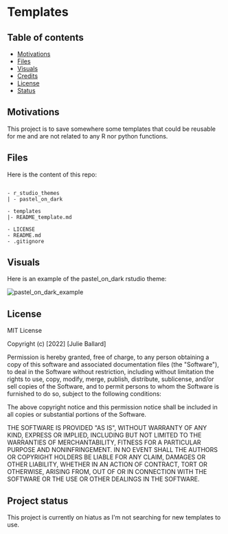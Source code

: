 # Templates

## Table of contents

- [Motivations](#motivations)
- [Files](#files)
- [Visuals](#visuals)
- [Credits](#credits)
- [License](#license)
- [Status](#status)


## Motivations <a name="motivations"></a>

This project is to save somewhere some templates that could be reusable for me and are not related to any R nor python functions.


## Files <a name="files"></a>

Here is the content of this repo:

```text

- r_studio_themes
| - pastel_on_dark

- templates
|- README_template.md

- LICENSE
- README.md
- .gitignore

```

## Visuals

Here is an example of the pastel_on_dark rstudio theme:

![pastel_on_dark_example](https://user-images.githubusercontent.com/29840762/208941136-e1812254-bef7-4b05-8671-bf4e157c47fd.png)


## License <a name="license"></a>

MIT License

Copyright (c) [2022] [Julie Ballard]

Permission is hereby granted, free of charge, to any person obtaining a copy
of this software and associated documentation files (the "Software"), to deal
in the Software without restriction, including without limitation the rights
to use, copy, modify, merge, publish, distribute, sublicense, and/or sell
copies of the Software, and to permit persons to whom the Software is
furnished to do so, subject to the following conditions:

The above copyright notice and this permission notice shall be included in all
copies or substantial portions of the Software.

THE SOFTWARE IS PROVIDED "AS IS", WITHOUT WARRANTY OF ANY KIND, EXPRESS OR
IMPLIED, INCLUDING BUT NOT LIMITED TO THE WARRANTIES OF MERCHANTABILITY,
FITNESS FOR A PARTICULAR PURPOSE AND NONINFRINGEMENT. IN NO EVENT SHALL THE
AUTHORS OR COPYRIGHT HOLDERS BE LIABLE FOR ANY CLAIM, DAMAGES OR OTHER
LIABILITY, WHETHER IN AN ACTION OF CONTRACT, TORT OR OTHERWISE, ARISING FROM,
OUT OF OR IN CONNECTION WITH THE SOFTWARE OR THE USE OR OTHER DEALINGS IN THE
SOFTWARE.

## Project status  <a name="status"></a>

This project is currently on hiatus as I'm not searching for new templates to use.
